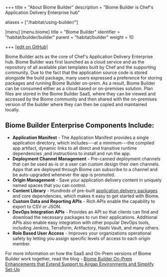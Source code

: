 +++
title = "About Biome Builder"
description = "Biome Builder is Chef's Application Delivery Enterprise hub"

aliases = ["/habitat/using-builder/"]

[menu]
  [menu.biome]
    title = "Biome Builder"
    identifier = "habitat/builder/builder"
    parent = "habitat/builder"
    weight = 10

+++
[\[edit on GitHub\]](https://github.com/habitat-sh/habitat/blob/master/components/docs-chef-io/content/habitat/builder_overview.md)

Biome Builder acts as the core of Chef's Application Delivery Enterprise hub. Biome Builder was first launched as a cloud service and as the repository of all available plan templates built by Chef and the supporting community. Due to the fact that the application source code is stored alongside the build package, many users expressed a preference for storing packages and running Biome Builder on-prem. As a result, Biome Builder can be consumed either as a cloud based or on-premises solution. Plan files are stored in the Biome Builder SaaS, where they can be viewed and accessed by the Biome community and then shared with the on-premises version of the builder where they can then be copied and maintained locally.

## Biome Builder Enterprise Components Include:

* **Application Manifest** - The Application Manifest provides a single application directory, which includes---at a minimum---the compiled app artifact, dynamic links to all direct and transitive runtime dependencies ,and instructions to install and run the app.
* **Deployment Channel Management** -  Pre-canned deployment channels that can be used as-is or a user can custom design their own channels. Apps that are deployed through Biome can subscribe to a channel and be auto-upgraded whenever the app is promoted.
* **Origin Management** - Save your application delivery content in uniquely named spaces that you can control.
* **Content Library** - Hundreds of pre-built [application delivery packages](https://bldr.habitat.sh/#/pkgs/core) and core dependencies, which makes it easy to get started with Biome.
* **Custom Data and Reporting APIs** - Rich APIs enable the capability to export to CSV or JSON.
* **DevOps Integration APIs** - Provides an API so that clients can find and download the necessary packages to run their applications. Additional APIs also enable easy integration with other popular DevOps tools, including Jenkins, Terraform, Artifactory, Hashi Vault, and many others.
* **Role Based User Access** - Improves your organizations operational safety by letting you assign specific levels of access to each origin member.

For more information on how the SaaS and On-Prem versions of Biome Builder work together, read the blog - [Biome Builder On-Prem Enhancements that Extend Support to Airgap Environments and Simplify Set-Up](https://blog.chef.io/chef-biome-product-announcement-builder-on-prem-enhancements-that-extend-support-to-airgap-environments-and-simplify-set-up/)
